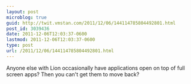 ```yaml
---
layout: post
microblog: true
guid: http://twit.vmstan.com/2011/12/06/144114785804492801.html
post_id: 3039436
date: 2011-12-06T12:03:37-0600
lastmod: 2011-12-06T12:03:37-0600
type: post
url: /2011/12/06/144114785804492801.html
---
```

Anyone else with Lion occasionally have applications open on top of full screen apps? Then you can't get them to move back?
